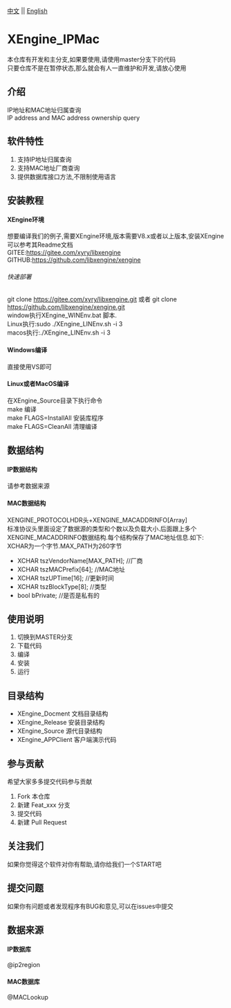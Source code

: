 [中文](README.md) ||  [English](README.en.md)  
# XEngine_IPMac
本仓库有开发和主分支,如果要使用,请使用master分支下的代码  
只要仓库不是在暂停状态,那么就会有人一直维护和开发,请放心使用  

## 介绍
IP地址和MAC地址归属查询  
IP address and MAC address ownership query  

## 软件特性
1. 支持IP地址归属查询
2. 支持MAC地址厂商查询
3. 提供数据库接口方法,不限制使用语言

## 安装教程

#### XEngine环境
想要编译我们的例子,需要XEngine环境,版本需要V8.x或者以上版本,安装XEngine可以参考其Readme文档  
GITEE:https://gitee.com/xyry/libxengine  
GITHUB:https://github.com/libxengine/xengine

###### 快速部署
git clone https://gitee.com/xyry/libxengine.git 或者 git clone https://github.com/libxengine/xengine.git  
window执行XEngine_WINEnv.bat 脚本.  
Linux执行:sudo ./XEngine_LINEnv.sh -i 3  
macos执行:./XEngine_LINEnv.sh -i 3  

#### Windows编译
直接使用VS即可

#### Linux或者MacOS编译
在XEngine_Source目录下执行命令  
make 编译  
make FLAGS=InstallAll 安装库程序  
make FLAGS=CleanAll 清理编译  

## 数据结构
#### IP数据结构
请参考数据来源
#### MAC数据结构
XENGINE_PROTOCOLHDR头+XENGINE_MACADDRINFO[Array]  
标准协议头里面设定了数据源的类型和个数以及负载大小.后面跟上多个XENGINE_MACADDRINFO数据结构.每个结构保存了MAC地址信息.如下:  
XCHAR为一个字节.MAX_PATH为260字节  
 - XCHAR tszVendorName[MAX_PATH];     //厂商
 - XCHAR tszMACPrefix[64];            //MAC地址
 - XCHAR tszUPTime[16];               //更新时间
 - XCHAR tszBlockType[8];             //类型
 - bool bPrivate;                     //是否是私有的

## 使用说明

1.  切换到MASTER分支
2.  下载代码
3.  编译
4.  安装
5.  运行

## 目录结构
- XEngine_Docment    文档目录结构  
- XEngine_Release    安装目录结构  
- XEngine_Source     源代目录结构  
- XEngine_APPClient  客户端演示代码  

## 参与贡献
希望大家多多提交代码参与贡献  

1.  Fork 本仓库
2.  新建 Feat_xxx 分支
3.  提交代码
4.  新建 Pull Request  

## 关注我们
如果你觉得这个软件对你有帮助,请你给我们一个START吧

## 提交问题

如果你有问题或者发现程序有BUG和意见,可以在issues中提交  

## 数据来源
#### IP数据库
@ip2region

#### MAC数据库
@MACLookup 
